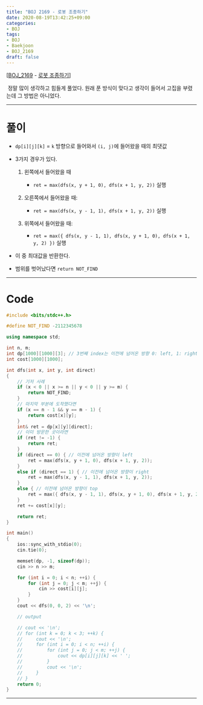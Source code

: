 ```yaml
---
title: "BOJ 2169 - 로봇 조종하기"
date: 2020-08-19T13:42:25+09:00
categories:
- BOJ
tags:
- BOJ
- Baekjoon
- BOJ_2169
draft: false
---
```


[[BOJ_2169](https://www.acmicpc.net/problem/2169) - [로봇 조종하기](https://www.acmicpc.net/problem/2169)]

&nbsp;정말 많이 생각하고 힘들게 풀었다. 원래 푼 방식이 맞다고 생각이 들어서 고집을 부렸는데 그 방법은 아니었다.

<hr>

# 풀이

- `dp[i][j][k]` = `k` 방향으로 들어와서 `(i, j)`에 들어왔을 때의 최댓값

- 3가지 경우가 있다.
  
  1. 왼쪽에서 들어왔을 때 
      - `ret = max(dfs(x, y + 1, 0), dfs(x + 1, y, 2))` 실행

  2. 오른쪽에서 들어왔을 때:
      - `ret = max(dfs(x, y - 1, 1), dfs(x + 1, y, 2))` 실행

  3. 위쪽에서 들어왔을 때:
      - `ret = max({ dfs(x, y - 1, 1), dfs(x, y + 1, 0), dfs(x + 1, y, 2) })` 실행

- 이 중 최대값을 반환한다.

- 범위를 벗어났다면 `return NOT_FIND`
  
<hr>

# Code

```c++
#include <bits/stdc++.h>

#define NOT_FIND -2112345678

using namespace std;

int n, m;
int dp[1000][1000][3]; // 3번째 index는 이전에 넘어온 방향 0: left, 1: right, 2: top
int cost[1000][1000];

int dfs(int x, int y, int direct)
{
    // 기저 사례
    if (x < 0 || x >= n || y < 0 || y >= m) {
        return NOT_FIND;
    }
    // 마지막 부분에 도착했다면
    if (x == n - 1 && y == m - 1) {
        return cost[x][y];
    }
    int& ret = dp[x][y][direct];
    // 이미 방문한 곳이라면
    if (ret != -1) {
        return ret;
    }
    if (direct == 0) { // 이전에 넘어온 방향이 left
        ret = max(dfs(x, y + 1, 0), dfs(x + 1, y, 2));
    }
    else if (direct == 1) { // 이전에 넘어온 방향이 right
        ret = max(dfs(x, y - 1, 1), dfs(x + 1, y, 2));
    }
    else { // 이전에 넘어온 방향이 top
        ret = max({ dfs(x, y - 1, 1), dfs(x, y + 1, 0), dfs(x + 1, y, 2) });
    }
    ret += cost[x][y];

    return ret;
}

int main()
{
    ios::sync_with_stdio(0);
    cin.tie(0);

    memset(dp, -1, sizeof(dp));
    cin >> n >> m;

    for (int i = 0; i < n; ++i) {
        for (int j = 0; j < m; ++j) {
            cin >> cost[i][j];
        }
    }
    cout << dfs(0, 0, 2) << '\n';

    // output

    // cout << '\n';
    // for (int k = 0; k < 3; ++k) {
    //     cout << '\n';
    //     for (int i = 0; i < n; ++i) {
    //         for (int j = 0; j < m; ++j) {
    //             cout << dp[i][j][k] << ' ';
    //         }
    //         cout << '\n';
    //     }
    // }
	return 0;
}
```

<hr>
